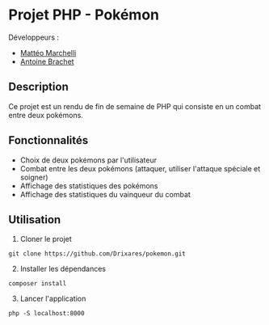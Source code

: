 # Projet PHP - Pokémon

Développeurs :

- [Mattéo Marchelli](https://github.com/drixares)
- [Antoine Brachet](https://github.com/antoine721)

## Description

Ce projet est un rendu de fin de semaine de PHP qui consiste en un combat entre deux pokémons.

## Fonctionnalités

- Choix de deux pokémons par l'utilisateur
- Combat entre les deux pokémons (attaquer, utiliser l'attaque spéciale et soigner)
- Affichage des statistiques des pokémons
- Affichage des statistiques du vainqueur du combat

## Utilisation

1. Cloner le projet

```
git clone https://github.com/Drixares/pokemon.git
```

2. Installer les dépendances

```
composer install
```

3. Lancer l'application

```
php -S localhost:8000
```
